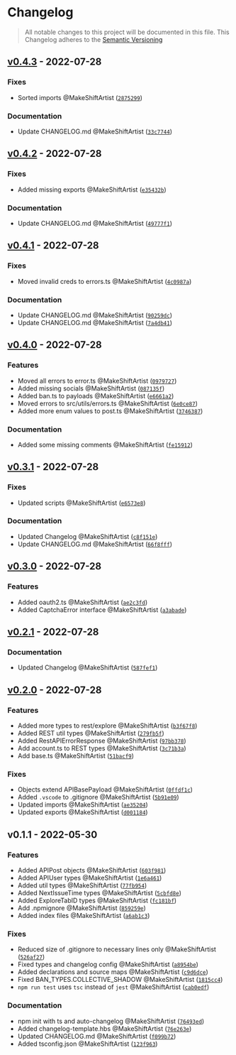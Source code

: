 # Changelog
> All notable changes to this project will be documented in this file.
> This Changelog adheres to the [Semantic Versioning]("https://semver.org/")

## [v0.4.3](https://github.com/ifunny-co/ifunny-api-types/compare/v0.4.2...v0.4.3) - 2022-07-28


### Fixes

*  Sorted imports @MakeShiftArtist ([`2875299`](https://github.com/ifunny-co/ifunny-api-types/commit/287529902c87135d681605614055a2482f8b56fe))


### Documentation

*  Update CHANGELOG.md @MakeShiftArtist ([`33c7744`](https://github.com/ifunny-co/ifunny-api-types/commit/33c774469a28f5577a4bda227b35d49e4df00288))


## [v0.4.2](https://github.com/ifunny-co/ifunny-api-types/compare/v0.4.1...v0.4.2) - 2022-07-28


### Fixes

*  Added missing exports @MakeShiftArtist ([`e35432b`](https://github.com/ifunny-co/ifunny-api-types/commit/e35432b17b6160cd142f0735a8661bc1bdf1966e))


### Documentation

*  Update CHANGELOG.md @MakeShiftArtist ([`49777f1`](https://github.com/ifunny-co/ifunny-api-types/commit/49777f15eabd57a2bf94783fabab25f5fecd3200))


## [v0.4.1](https://github.com/ifunny-co/ifunny-api-types/compare/v0.4.0...v0.4.1) - 2022-07-28


### Fixes

*  Moved invalid creds to errors.ts @MakeShiftArtist ([`4c0987a`](https://github.com/ifunny-co/ifunny-api-types/commit/4c0987a1b1157672d1ffa155ef4f2f1ce8dcbc43))


### Documentation

*  Update CHANGELOG.md @MakeShiftArtist ([`90259dc`](https://github.com/ifunny-co/ifunny-api-types/commit/90259dce42ba9a38b3a5da038c78241244251bc3))
*  Update CHANGELOG.md @MakeShiftArtist ([`7a4db41`](https://github.com/ifunny-co/ifunny-api-types/commit/7a4db4111d61da4ffc86af065cacae7a2a87f657))


## [v0.4.0](https://github.com/ifunny-co/ifunny-api-types/compare/v0.3.1...v0.4.0) - 2022-07-28

### Features

*  Moved all errors to error.ts @MakeShiftArtist ([`0979727`](https://github.com/ifunny-co/ifunny-api-types/commit/0979727e8f7161b29eff3c6f21f3b9640a7ced1e))
*  Added missing socials @MakeShiftArtist ([`087135f`](https://github.com/ifunny-co/ifunny-api-types/commit/087135f4b7952b1406707f06d653b3a81cbf4c06))
*  Added ban.ts to payloads @MakeShiftArtist ([`e6661a2`](https://github.com/ifunny-co/ifunny-api-types/commit/e6661a29c4c672e8c1ac3df6d260ab031e67bc17))
*  Moved errors to src/utils/errors.ts @MakeShiftArtist ([`6e0ce87`](https://github.com/ifunny-co/ifunny-api-types/commit/6e0ce87f9bd8ecfab37fd3a07a883e2a2499c65d))
*  Added more enum values to post.ts @MakeShiftArtist ([`3746387`](https://github.com/ifunny-co/ifunny-api-types/commit/374638750f5fc8e3d7fe24a218034257e0553215))



### Documentation

*  Added some missing comments @MakeShiftArtist ([`fe15912`](https://github.com/ifunny-co/ifunny-api-types/commit/fe15912e8fe8553b97f98343ac9f624477445e2c))


## [v0.3.1](https://github.com/ifunny-co/ifunny-api-types/compare/v0.3.0...v0.3.1) - 2022-07-28


### Fixes

*  Updated scripts @MakeShiftArtist ([`e6573e8`](https://github.com/ifunny-co/ifunny-api-types/commit/e6573e84cea7fa1c27ac5bed63fba04727583474))


### Documentation

*  Updated Changelog @MakeShiftArtist ([`c8f151e`](https://github.com/ifunny-co/ifunny-api-types/commit/c8f151e1cd66f3c99413c4b738ebd1ab72fe114f))
*  Update CHANGELOG.md @MakeShiftArtist ([`66f8fff`](https://github.com/ifunny-co/ifunny-api-types/commit/66f8fffe489018cf89a701cec4dde28b3356c0c1))


## [v0.3.0](https://github.com/ifunny-co/ifunny-api-types/compare/v0.2.1...v0.3.0) - 2022-07-28

### Features

*  Added oauth2.ts @MakeShiftArtist ([`ae2c3fd`](https://github.com/ifunny-co/ifunny-api-types/commit/ae2c3fda42eb453eda6be66b1d3a0e074faa2ae0))
*  Added CaptchaError interface @MakeShiftArtist ([`a3abade`](https://github.com/ifunny-co/ifunny-api-types/commit/a3abadeb749fc7ce05abd63ab7045e44b0672820))





## [v0.2.1](https://github.com/ifunny-co/ifunny-api-types/compare/v0.2.0...v0.2.1) - 2022-07-28




### Documentation

*  Updated Changelog @MakeShiftArtist ([`587fef1`](https://github.com/ifunny-co/ifunny-api-types/commit/587fef10b6cdef191d5f81f35a28a657ea70d7c0))


## [v0.2.0](https://github.com/ifunny-co/ifunny-api-types/compare/v0.1.1...v0.2.0) - 2022-07-28

### Features

*  Added more types to rest/explore @MakeShiftArtist ([`b3f67f8`](https://github.com/ifunny-co/ifunny-api-types/commit/b3f67f815846b958dd5f9ddc0f8dc815e47f23a5))
*  Added REST util types @MakeShiftArtist ([`279fb5f`](https://github.com/ifunny-co/ifunny-api-types/commit/279fb5f9e11bd0bfe6e04de56ea3a643939adb9d))
*  Added RestAPIErrorResponse @MakeShiftArtist ([`97bb378`](https://github.com/ifunny-co/ifunny-api-types/commit/97bb378e858fce07ffcc0414d54179a92429a67e))
*  Add account.ts to REST types @MakeShiftArtist ([`3c71b3a`](https://github.com/ifunny-co/ifunny-api-types/commit/3c71b3a9f036c54dc236a3b6d2b794fb7308f621))
*  Add base.ts @MakeShiftArtist ([`51bacf9`](https://github.com/ifunny-co/ifunny-api-types/commit/51bacf96bc2284109aaf8261a08119be11a810b8))

### Fixes

*  Objects extend APIBasePayload @MakeShiftArtist ([`0ffdf1c`](https://github.com/ifunny-co/ifunny-api-types/commit/0ffdf1c6bdc01c28b75b4e40fc1cd312198aca72))
*  Added `.vscode` to .gitignore @MakeShiftArtist ([`5b91e09`](https://github.com/ifunny-co/ifunny-api-types/commit/5b91e09a53e9932b8df464e7fa78203b088ea318))
*  Updated imports @MakeShiftArtist ([`ae35204`](https://github.com/ifunny-co/ifunny-api-types/commit/ae35204acad333b788ee94ffbe0da72101e49db8))
*  Updated exports @MakeShiftArtist ([`d001184`](https://github.com/ifunny-co/ifunny-api-types/commit/d0011848b9f2200c06b2f5ae6159f69a7a52a46c))




## v0.1.1 - 2022-05-30

### Features

*  Added APIPost objects @MakeShiftArtist ([`603f981`](https://github.com/ifunny-co/ifunny-api-types/commit/603f98138768076464901573fff5317b357b5671))
*  Added APIUser types @MakeShiftArtist ([`1e6a461`](https://github.com/ifunny-co/ifunny-api-types/commit/1e6a461099e565ef02733c61d3dd513ca920171c))
*  Added util types @MakeShiftArtist ([`77fb954`](https://github.com/ifunny-co/ifunny-api-types/commit/77fb95449d748a9c3962bf03ad5dff303f247c51))
*  Added NextIssueTime types @MakeShiftArtist ([`5cbfd8e`](https://github.com/ifunny-co/ifunny-api-types/commit/5cbfd8ec2dcc5becb0a1592e0e17b83acb8eed38))
*  Added ExploreTabID types @MakeShiftArtist ([`fc181bf`](https://github.com/ifunny-co/ifunny-api-types/commit/fc181bf3793974b539c074d2edbc57c28ebf7b2c))
*  Add .npmignore @MakeShiftArtist ([`859259e`](https://github.com/ifunny-co/ifunny-api-types/commit/859259e69fd9e1336f394a30b33232545cb9f45c))
*  Added index files @MakeShiftArtist ([`a6ab1c3`](https://github.com/ifunny-co/ifunny-api-types/commit/a6ab1c3136ead313a30720b11c9cdcb369ff8480))

### Fixes

*  Reduced size of .gitignore to necessary lines only @MakeShiftArtist ([`526af27`](https://github.com/ifunny-co/ifunny-api-types/commit/526af2772167fb583dec8be28c48cedc9c4edc7b))
*  Fixed types and changelog config @MakeShiftArtist ([`a8954be`](https://github.com/ifunny-co/ifunny-api-types/commit/a8954be85502ea8b2294199e1a6ba7c6ff9b3437))
*  Added declarations and source maps @MakeShiftArtist ([`c9d6dce`](https://github.com/ifunny-co/ifunny-api-types/commit/c9d6dce747193e0d6e62fd827a135c73982bd5d3))
*  Fixed BAN_TYPES.COLLECTIVE_SHADOW @MakeShiftArtist ([`1815cc4`](https://github.com/ifunny-co/ifunny-api-types/commit/1815cc4957154ae00b4cf531bc68567cd32ff43e))
*  `npm run test` uses `tsc` instead of `jest` @MakeShiftArtist ([`cab0edf`](https://github.com/ifunny-co/ifunny-api-types/commit/cab0edf3165e0050baca3eb0c6df157e88781ea3))


### Documentation

*  npm init with ts and auto-changelog @MakeShiftArtist ([`76493ed`](https://github.com/ifunny-co/ifunny-api-types/commit/76493ed66cd7f65ba4f3b74c860417c343dd6d7f))
*  Added changelog-template.hbs @MakeShiftArtist ([`76e263e`](https://github.com/ifunny-co/ifunny-api-types/commit/76e263e2478e79cdd95b0a5a20e52810ef28af62))
*  Updated CHANGELOG.md @MakeShiftArtist ([`f099b72`](https://github.com/ifunny-co/ifunny-api-types/commit/f099b722519c3f7af9467b8368e269c44a8b862f))
*  Added tsconfig.json @MakeShiftArtist ([`123f963`](https://github.com/ifunny-co/ifunny-api-types/commit/123f9638839308d96264922df3a9692ef6ad7073))


